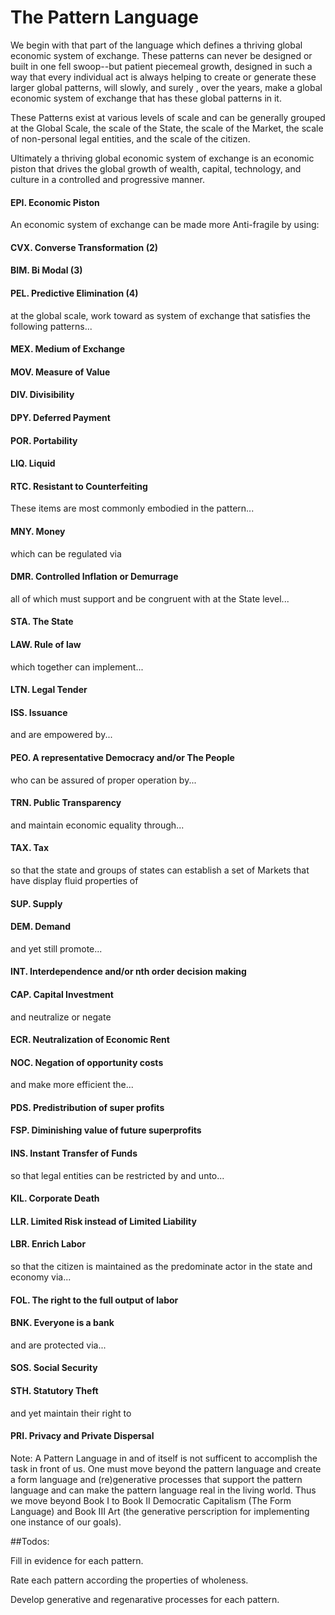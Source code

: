 # The Pattern Language


We begin with that part of the language which defines a thriving global economic system of exchange.  These patterns can never be designed or built in one fell swoop--but patient piecemeal growth, designed in such a way that every individual act is always helping to create or generate these larger global patterns, will slowly, and surely , over the years, make a global economic system of exchange that has these global patterns in it.

These Patterns exist at various levels of scale and can be generally grouped at the Global Scale, the scale of the State, the scale of the Market, the scale of non-personal legal entities, and the scale of the citizen.

Ultimately a thriving global economic system of exchange is an economic piston that drives the global growth of wealth, capital, technology, and culture in a controlled and progressive  manner.

#### EPI. Economic Piston


An economic system of exchange can be made more Anti-fragile by using:

#### CVX. Converse Transformation (2)



#### BIM. Bi Modal (3)

#### PEL. Predictive Elimination (4)

at the global scale, work toward as system of exchange that satisfies the following patterns...

#### MEX. Medium of Exchange
#### MOV. Measure of Value
#### DIV. Divisibility
#### DPY. Deferred Payment
#### POR. Portability
#### LIQ. Liquid
#### RTC. Resistant to Counterfeiting

These items are most commonly embodied in the pattern...

#### MNY. Money

which can be regulated via

#### DMR. Controlled Inflation or Demurrage


all of which must support and be congruent with at the State level...

#### STA. The State
#### LAW. Rule of law

which together can implement...

#### LTN. Legal Tender
#### ISS. Issuance

and are empowered by...

#### PEO. A representative Democracy and/or The People

who can be assured of proper operation by...

#### TRN. Public Transparency

and maintain economic equality through...

#### TAX. Tax

so that the state and groups of states can establish a set of Markets that have display fluid properties of

#### SUP. Supply
#### DEM. Demand

and yet still promote...

#### INT. Interdependence and/or nth order decision making


#### CAP. Capital Investment

and neutralize or negate

#### ECR. Neutralization of Economic Rent
#### NOC. Negation of opportunity costs

and make more efficient the...

#### PDS. Predistribution of super profits
#### FSP. Diminishing value of future superprofits
#### INS. Instant Transfer of Funds

so that legal entities can be restricted by and unto...

#### KIL. Corporate Death
#### LLR. Limited Risk instead of Limited Liability
#### LBR. Enrich Labor

so that the citizen is maintained as the predominate actor in the state and economy via...

#### FOL. The right to the full output of labor
#### BNK. Everyone is a bank

and are protected via...

#### SOS. Social Security
#### STH. Statutory Theft

and yet maintain their right to

#### PRI. Privacy and Private Dispersal


Note: A Pattern Language in and of itself is not sufficent to accomplish the task in front of us.  One must move beyond the pattern language and create a form language and (re)generative processes that support the pattern language and can make the pattern language real in the living world. Thus we move beyond Book I to Book II Democratic Capitalism (The Form Language) and Book III Art (the generative perscription for implementing one instance of our goals).


##Todos:

Fill in evidence for each pattern.

Rate each pattern according the properties of wholeness.

Develop generative and regenarative processes for each pattern.

